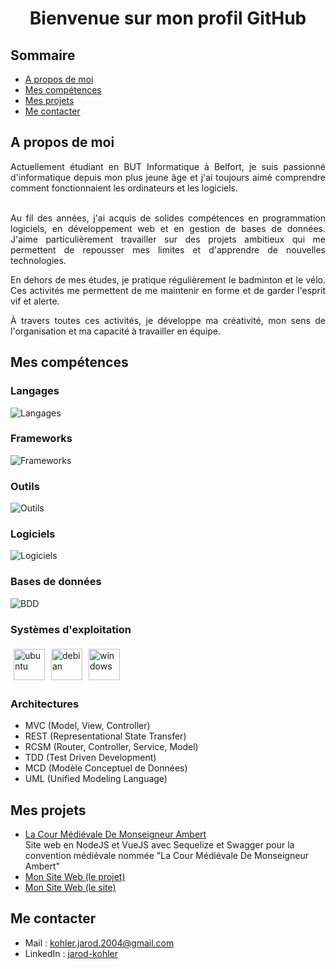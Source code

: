 <h1 align="center"> Bienvenue sur mon profil GitHub</h1>

## Sommaire

- [A propos de moi](#A-propos-de-moi)
- [Mes compétences](#Mes-compétences)
- [Mes projets](#Mes-projets)
- [Me contacter](#Me-contacter)


## A propos de moi
<div style="text-align: justify">
Actuellement étudiant en BUT Informatique à Belfort, je suis passionné d'informatique depuis mon plus jeune âge et j'ai toujours aimé comprendre comment fonctionnaient les ordinateurs et les logiciels.<br><br>

Au fil des années, j'ai acquis de solides compétences en programmation logiciels, en développement web et en gestion de bases de données. J'aime particulièrement travailler sur des projets ambitieux qui me permettent de repousser mes limites et d'apprendre de nouvelles technologies.<br>

En dehors de mes études, je pratique régulièrement le badminton et le vélo. Ces activités me permettent de me maintenir en forme et de garder l'esprit vif et alerte.<br>

À travers toutes ces activités, je développe ma créativité, mon sens de l'organisation et ma capacité à travailler en équipe.
</div>

## Mes compétences

### Langages

![Langages](https://skillicons.dev/icons?i=java,c,cpp,html,css,js,py,arduino,php,rust,ruby,ts&perline=6)

### Frameworks

![Frameworks](https://skillicons.dev/icons?i=nodejs,express,vuejs,flask,qt,symfony&perline=6)

### Outils

![Outils](https://skillicons.dev/icons?i=github,gitlab,docker,jenkins,maven&perline=6)

### Logiciels

![Logiciels](https://skillicons.dev/icons?i=postman,photoshop,illustrator,audition&perline=6)

### Bases de données

![BDD](https://skillicons.dev/icons?i=mysql,postgres,mongo&perline=6)

### Systèmes d'exploitation

<img alt="ubuntu" src="https://upload.wikimedia.org/wikipedia/commons/a/ab/Logo-ubuntu_cof-orange-hex.svg" height="50" style="margin: 5px"><img alt="debian" src="https://upload.wikimedia.org/wikipedia/commons/4/4a/Debian-OpenLogo.svg" height="50" style="margin: 5px"><img alt="windows" src="https://upload.wikimedia.org/wikipedia/commons/5/5f/Windows_logo_-_2012.svg" height="50" style="margin: 5px">

### Architectures

- MVC (Model, View, Controller)
- REST (Representational State Transfer)
- RCSM (Router, Controller, Service, Model)
- TDD (Test Driven Development)
- MCD (Modèle Conceptuel de Données)
- UML (Unified Modeling Language)


## Mes projets

- [La Cour Médiévale De Monseigneur Ambert](https://github.com/toma68/LCMDMA) <br>
Site web en NodeJS et VueJS avec Sequelize et Swagger pour la convention médiévale nommée "La Cour Médiévale De Monseigneur Ambert"
- [Mon Site Web (le projet)](https://github.com/jarod25/My_WebSite)
- [Mon Site Web (le site)](https://jarod-kohler.fr)


## Me contacter

- Mail : [kohler.jarod.2004@gmail.com](mailto:kohler.jarod.2004@gmail.com)
- LinkedIn : [jarod-kohler](https://www.linkedin.com/in/jarod-kohler-b55060250/)

    
